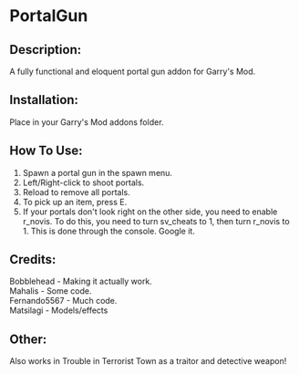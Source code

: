 PortalGun
=========
Description:
-----
A fully functional and eloquent portal gun addon for Garry's Mod.

Installation:
------
Place in your Garry's Mod addons folder.

How To Use:
------
1. Spawn a portal gun in the spawn menu.
2. Left/Right-click to shoot portals.
3. Reload to remove all portals.
4. To pick up an item, press E.
5. If your portals don't look right on the other side, you need to enable r_novis. To do this, you need to turn sv_cheats to 1, then turn r_novis to 1. This is done through the console. Google it.

Credits:
-------
Bobblehead - Making it actually work.  
Mahalis - Some code.  
Fernando5567 - Much code.  
Matsilagi - Models/effects  

Other:
------
Also works in Trouble in Terrorist Town as a traitor and detective weapon!
